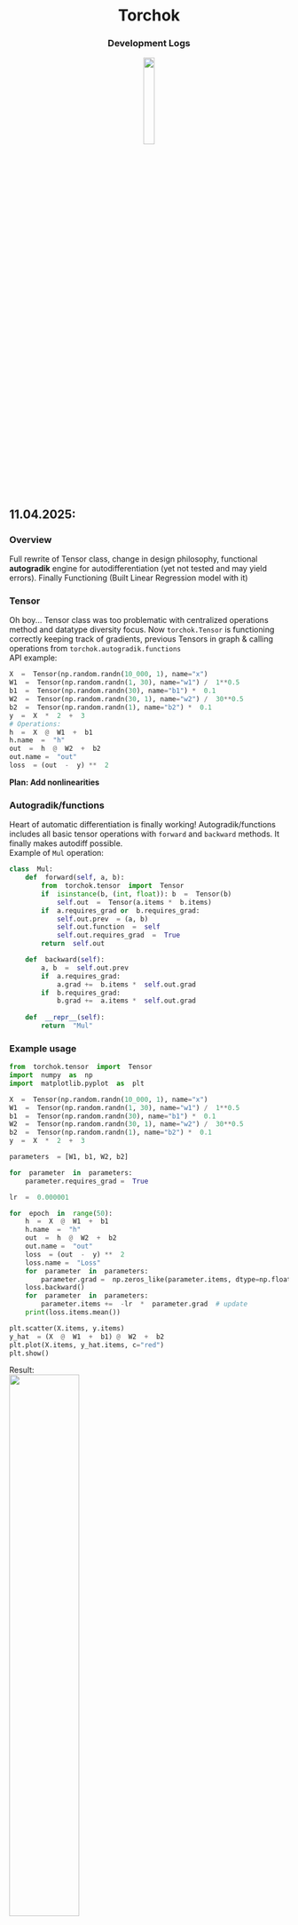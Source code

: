 <h1  align="center">Torchok</h1>
<h3  align="center">Development Logs</h3>
<p  align="center"><img  src="https://media.tenor.com/ZC3CDD-vvyEAAAAj/minecraft-lantern.gif" width=20%></p>

## 11.04.2025:
### Overview
Full rewrite of Tensor class, change in design philosophy, functional **autogradik** engine for autodifferentiation (yet not tested and may yield errors). Finally Functioning (Built Linear Regression model with it)
### Tensor
Oh boy... Tensor class was too problematic with centralized operations method and datatype diversity focus. Now `torchok.Tensor` is functioning correctly keeping track of gradients, previous Tensors in graph & calling operations from `torchok.autogradik.functions`<br>
API example:
```python
X  =  Tensor(np.random.randn(10_000, 1), name="x")
W1  =  Tensor(np.random.randn(1, 30), name="w1") /  1**0.5
b1  =  Tensor(np.random.randn(30), name="b1") *  0.1
W2  =  Tensor(np.random.randn(30, 1), name="w2") /  30**0.5
b2  =  Tensor(np.random.randn(1), name="b2") *  0.1
y  =  X  *  2  +  3
# Operations:
h  =  X  @  W1  +  b1
h.name  =  "h"
out  =  h  @  W2  +  b2
out.name =  "out"
loss  = (out  -  y) **  2
```
**Plan: Add nonlinearities**
### Autogradik/functions
Heart of automatic differentiation is finally working! Autogradik/functions includes all basic tensor operations with `forward` and `backward` methods. It finally makes autodiff possible.<br>
Example of `Mul` operation:
```python
class  Mul:
	def  forward(self, a, b):
		from  torchok.tensor  import  Tensor
		if  isinstance(b, (int, float)): b  =  Tensor(b)
			self.out  =  Tensor(a.items *  b.items)
		if  a.requires_grad or  b.requires_grad:
			self.out.prev  = (a, b)
			self.out.function  =  self
			self.out.requires_grad  =  True
		return  self.out

	def  backward(self):
		a, b  =  self.out.prev
		if  a.requires_grad:
			a.grad +=  b.items *  self.out.grad
		if  b.requires_grad:
			b.grad +=  a.items *  self.out.grad
			
	def  __repr__(self):
		return  "Mul"
```
### Example usage
```python
from  torchok.tensor  import  Tensor
import  numpy  as  np
import  matplotlib.pyplot  as  plt

X  =  Tensor(np.random.randn(10_000, 1), name="x")
W1  =  Tensor(np.random.randn(1, 30), name="w1") /  1**0.5
b1  =  Tensor(np.random.randn(30), name="b1") *  0.1
W2  =  Tensor(np.random.randn(30, 1), name="w2") /  30**0.5
b2  =  Tensor(np.random.randn(1), name="b2") *  0.1
y  =  X  *  2  +  3

parameters  = [W1, b1, W2, b2]

for  parameter  in  parameters:
	parameter.requires_grad =  True

lr  =  0.000001

for  epoch  in  range(50):
	h  =  X  @  W1  +  b1
	h.name  =  "h"
	out  =  h  @  W2  +  b2
	out.name =  "out"
	loss  = (out  -  y) **  2
	loss.name =  "Loss"
	for  parameter  in  parameters:
		parameter.grad =  np.zeros_like(parameter.items, dtype=np.float64)
	loss.backward()
	for  parameter  in  parameters:
		parameter.items +=  -lr  *  parameter.grad  # update
	print(loss.items.mean())

plt.scatter(X.items, y.items)
y_hat  = (X  @  W1  +  b1) @  W2  +  b2
plt.plot(X.items, y_hat.items, c="red")
plt.show()
```
Result:<br>
<img src="https://i.ibb.co/fVKKx56j/2025-04-11-185732.png" width=50%>
### Final Thoughts
Well... It was tough. 8 hours of non-stop programming, debugging and rick and morty playing in the background.<br>
Definitely worth it!<br>

## 12.04.2025:
### Overview
Non-linearities, `nn` lib, layers, loss functions and more!
### Non-linearities
Simple Non-linearities added to `autogradik.functions` and to `torchok.Tensor`.<br>
### `nn`
Neural Network library prototype. Module class in `nn.module`, layers `Linear`, `ReLU`, `Tanh`, `Sigmoid`, `Softmax`, `LReLU`.
```python
class Linear(nn.Module):
    def __init__(self, fan_in, fan_out, bias=True):
        super().__init__()
        self.W = torchok.randn(fan_in, fan_out, requires_grad=True) / (fan_in)**0.5
        self.b = torchok.randn(fan_out, requires_grad=True) * 0.1 if bias else None

    def forward(self, x):
        out = x @ self.W
        if self.b is not None:
            out += self.b
        return out
```
### Example usage now
```python
import torchok
from torchok.nn import Linear, ReLU, MSELoss
import matplotlib.pyplot as plt
import numpy as np

# Data Creation
X  =  torchok.randn(1_000, 1)
y = 0.1 * X**7 - 0.5 * X**6 + 3 * X**5 - 5 * X**4 + 0.3 * X**3 + 2 * X**2 - 4 * X + 10

# Preparation
lr  =  0.000001
loss_fn = MSELoss()
layers = [
	Linear(1, 30),
	ReLU(),
	Linear(30, 1)
]
parameters = []
for layer in layers:
	parameters.extend(layer._parameters)

# Training
for  epoch  in  range(10_000):
	h = X
	for layer in layers:
		h = layer(h)
	
	loss  = loss_fn(h, y)
	# Optimization
	for  parameter  in  parameters:
		parameter.grad =  np.zeros_like(parameter.items, dtype=np.float64)
	loss.backward()
	for  parameter  in  parameters:
		parameter.items +=  -lr  *  parameter.grad  # update
	print(loss.items.mean())


# Prediction
y_hat = X
for layer in layers:
	y_hat = layer(y_hat)

# Plot result
x_sorted = X.items.flatten()
y_hat_sorted = y_hat.items.flatten()
idx = np.argsort(x_sorted)

plt.scatter(X.items, y.items)
plt.plot(x_sorted[idx], y_hat_sorted[idx], c="red")
plt.show()

```
Result:<br>
<img src="https://i.ibb.co/ZpkmL7Vb/2025-04-12-133427.png" width=50%>

### Demo Digits
Succesfully works on `sklearn.load_digits()`.
See `digits_demo.py`<br>
<img src="https://scikit-learn.org/stable/_images/sphx_glr_plot_lle_digits_thumb.png" widht=30%>

### Final Thoughts
It was just great!<br>

---

### Why?
Torchok is an educational open-source pet project developed by [Cheslaff](https://github.com/Cheslaff).  It sets its goal to replicate pytorch-like API in the simplest possible way. It ommits complex abstractions leaving only necessary API components.<br>
Free to use, copy, steal, whatever.<br>
<p  align="center"><img src="https://media.tenor.com/Od2m5oBJlPkAAAAi/tf2-pyro.gif" width=10%></p>
